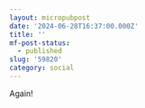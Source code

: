 ```yaml
---
layout: micropubpost
date: '2024-06-28T16:37:00.000Z'
title: ''
mf-post-status:
  - published
slug: '59820'
category: social
---
```

Again!
